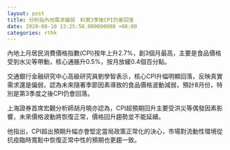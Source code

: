 ```yaml
---
layout: post
title: 分析指內地需求偏弱　料第3季後CPI仍會回落
date: 2020-08-10 13:25:58.000000000 +08:00
categories: rthk
---
```


內地上月居民消費價格指數(CPI)按年上升2.7%，創3個月最高，主要是食品價格受到水災等帶動，核心通脹升0.5%，按月放緩0.4個百分點。

交通銀行金融研究中心高級研究員劉學智表示，核心CPI升幅明顯回落，反映真實需求還是偏弱，認為未來隨著季節因素導致的食品價格波動減弱，預計8月份，特別是第3季度之後CPI仍會回落。

上海證券首席宏觀分析師胡月曉亦認為，CPI超預期回升主要受洪災等偶發因素影響，未來價格波動將恢復正常，價格回升趨勢並不能延續。

他指出，CPI超出預期升幅亦會堅定當局政策正常化的決心，市場對流動性環境從抗疫臨時寬鬆中恢復正常中性的預期也更趨一致。
